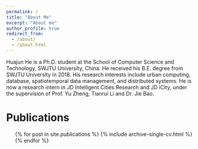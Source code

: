 ```yaml
---
permalink: /
title: "About Me"
excerpt: "About me"
author_profile: true
redirect_from: 
  - /about/
  - /about.html
---
```


Huajun He is a Ph.D. student at the School of Computer Science and Technology, SWJTU University, China. He received his B.E. degree from SWJTU University in 2018. His research interests include urban computing, database, spatiotemporal data management, and distributed systems. He is now a research intern in JD Intelligent Cities Research and JD iCity, under the supervision of Prof. Yu Zheng, Tianrui Li and Dr. Jie Bao.

Publications
======
  <ul>{% for post in site.publications %}
    {% include archive-single-cv.html %}
  {% endfor %}</ul>
  